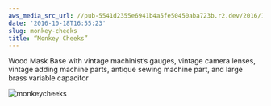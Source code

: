 ```yaml
---
aws_media_src_url: //pub-5541d2355e6941b4a5fe50450aba723b.r2.dev/2016/10/monkeycheeks.jpg
date: '2016-10-18T16:55:23'
slug: monkey-cheeks
title: “Monkey Cheeks”
---
```


 Wood Mask Base with vintage machinist’s gauges, vintage camera lenses, vintage adding machine parts, antique sewing machine part, and large brass variable capacitor

 ![monkeycheeks](//pub-5541d2355e6941b4a5fe50450aba723b.r2.dev/2016/10/monkeycheeks.jpg?w=602)